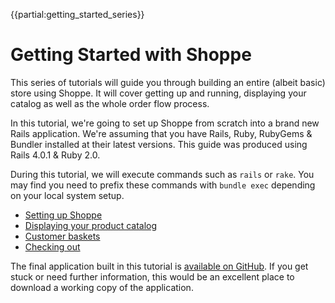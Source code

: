{{partial:getting_started_series}}

# Getting Started with Shoppe

This series of tutorials will guide you through building an entire (albeit basic) store
using Shoppe. It will cover getting up and running, displaying your catalog as well as
the whole order flow process.

In this tutorial, we're going to set up Shoppe from scratch into a brand new 
Rails application. We're assuming that you have Rails, Ruby, RubyGems & Bundler
installed at their latest versions. This guide was produced using Rails 4.0.1 & Ruby 2.0.

During this tutorial, we will execute commands such as `rails` or `rake`. You may find
you need to prefix these commands with `bundle exec` depending on your local system
setup.

* [Setting up Shoppe](setting-up)
* [Displaying your product catalog](products)
* [Customer baskets](baskets)
* [Checking out](checking-out)

The final application built in this tutorial is [available on GitHub](https://github.com/tryshoppe/getting-started-tutorial).
If you get stuck or need further information, this would be an excellent place to
download a working copy of the application.
